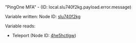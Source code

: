 "PingOne MFA" - (ID: local.slu740f2kg.payload.error.message)

Variable written:
Node ID: [slu740f2kg](../nodes/slu740f2kg.md)

Variable reads:
* Teleport (Node ID: [4he5hctlgw](../nodes/4he5hctlgw.md))
